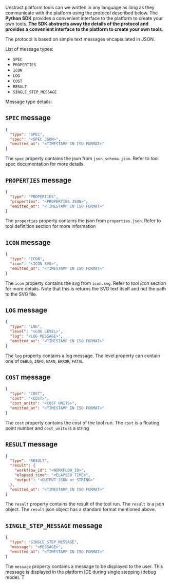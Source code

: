Unstract platform tools can we written in any language as long as they communicate with the platform using the protocol described below. The **Python SDK** provides a convenient interface to the platform to create your own tools. **The SDK abstracts away the details of the protocol and provides a convenient interface to the platform to create your own tools**.


The protocol is based on simple text messages encapsulated in JSON.

List of message types:

- `SPEC`
- `PROPERTIES`
- `ICON`
- `LOG`
- `COST`
- `RESULT`
- `SINGLE_STEP_MESSAGE`

Message type details:

## `SPEC` message

```json
{
  "type": "SPEC",
  "spec": "<SPEC JSON>",
  "emitted_at": "<TIMESTAMP IN ISO FORMAT>"
}
``` 

The `spec` property contains the json from `json_schema.json`. Refer to tool spec documentation for more details.

## `PROPERTIES` message

```json
{
  "type": "PROPERTIES",
  "properties": "<PROPERTIES JSON>",
  "emitted_at": "<TIMESTAMP IN ISO FORMAT>"
} 
```

The `properties` property contains the json from `properties.json`. Refer to tool definition section for more information

## `ICON` message

```json
{
  "type": "ICON",
  "icon": "<ICON SVG>",
  "emitted_at": "<TIMESTAMP IN ISO FORMAT>"
} 
```

The `icon` property contains the svg from `icon.svg`. Refer to *tool icon* section for more details. Note that this is
returns the SVG text itself and not the path to the SVG file.

## `LOG` message

```json
{
  "type": "LOG",
  "level": "<LOG LEVEL>",
  "log": "<LOG MESSAGE>",
  "emitted_at": "<TIMESTAMP IN ISO FORMAT>"
} 
```

The `log` property contains a log message. The level property can contain one
of `DEBUG`, `INFO`, `WARN`, `ERROR`, `FATAL`

## `COST` message

```json
{
  "type": "COST",
  "cost": "<COST>",
  "cost_units": "<COST UNITS>",
  "emitted_at": "<TIMESTAMP IN ISO FORMAT>"
} 
```

The `cost` property contains the cost of the tool run. The `cost` is a floating point number and `cost_units` is a
string

## `RESULT` message

```json
{
  "type": "RESULT",
  "result": {
    "workflow_id": "<WORKFLOW_ID>",
    "elapsed_time": "<ELAPSED TIME>",
    "output": "<OUTPUT JSON or STRING>"
  },
  "emitted_at": "<TIMESTAMP IN ISO FORMAT>"
} 
```

The `result` property contains the result of the tool run. The `result` is a json object. The `result` json object has a
standard format mentioned above.

## `SINGLE_STEP_MESSAGE` message

```json
{
  "type": "SINGLE_STEP_MESSAGE",
  "message": "<MESSAGE>",
  "emitted_at": "<TIMESTAMP IN ISO FORMAT>"
} 
```

The `message` property contains a message to be displayed to the user. This message is displayed in the platform IDE during
single stepping (debug mode). T
